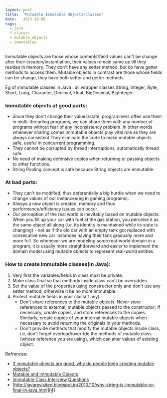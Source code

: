 ```yaml
---
layout: post
title:  "Mutuable Immutable Objects/Classes"
date:   2013-10-05
tags:
  - java
  - classes
  - mutable_objects
  - immutables
---
```


Immutable objects are those whose contents/field values can't be change after their creation/instantiation, their values remain same up till  they resides in memory. They don't have any setter method, but do have getter methods to access them.
Mutable objects in contrast are those whose fields can be change, they have both setter and getter methods.


Eg of immutable classes in Java : all wrapper classes String, Integer, Byte, Short, Long, Character, Decimal, Float, BigDecimal, BigInteger.

### Immutable objects at good parts:  
* Since they don't change their values/state, programmers often use them in multi-threading programs, we can share them with any number of programs without fear of any inconsistency problem. In other words whenever  sharing comes immutable objects play vital role as they are always consistent.They eliminate the code to make mutable objects safe, useful in concurrent programming.  
* They cannot be corrupted by thread interruptions, automatically thread safe.
* No need of making defensive copies when returning or passing objects to other functions.  
* String Pooling concept is safe because String objects are immutable.

### At bad parts:
* They can't be modified, thus deferentially a big hurdle when we need to change values of our instances(eg in gaming programs).
* Always a new object is created, memory and thus performance/efficiency issues can occur.
* Our perception of the real world is inevitably based on mutable objects. When you fill up your car with fuel at the gas station, you perceive it as the same object all along (i.e. its identity is maintained while its state is changing) - not as if the old car with an empty tank got replaced with consecutive new car instances having their tank gradually more and more full. So whenever we are modeling some real-world domain in a program, it is usually more straightforward and easier to implement the domain model using mutable objects to represent real-world entities.  

### How to create Immutable classes(in Java):   
1. Very first the variables/fields in class must be private.
2. Make class final so that methods inside class can't be overridden.
3. Set the value of the properties using constructor only and don't use any setter method, otherwise it be no more immutable.
4. Protect mutable fields in your class(if any):
   * Don't share references to the mutable objects. Never store references to external, mutable objects passed to the constructor; if necessary, create copies, and store references to the copies. Similarly, create copies of your internal mutable objects when necessary to avoid returning the originals in your methods.
   * Don't provide methods that modify the mutable objects inside class, i.e,  don't forget overload/override the methods of mutable class (whose reference you are using), which can alter values of existing object. 


Refrences:
* [If immutable objects are good, why do people keep creating mutable objects?][1]
* [Mutable and Immutable Objects][2]
* [Immutable Class Interview Questions][3]
* [http://javarevisited.blogspot.in/2010/10/why-string-is-immutable-or-final-in-java.html][4]

[1]: https://softwareengineering.stackexchange.com/questions/151733/if-immutable-objects-are-good-why-do-people-keep-creating-mutable-objects
[2]: http://www.javaranch.com/journal/2003/04/immutable.htm  
[3]: http://java-questions.com/ImmutableClass_interview_questions.html  
[4]: http://javarevisited.blogspot.in/2010/10/why-string-is-immutable-in-java.html 
